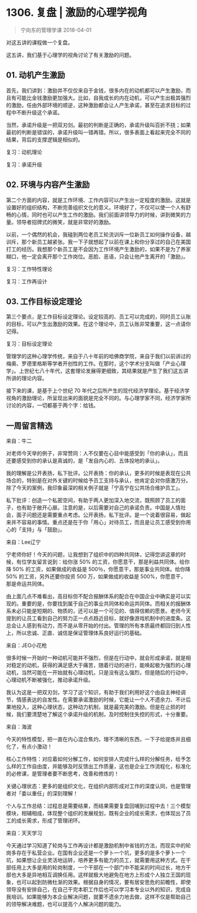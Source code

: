 # 1306. 复盘 | 激励的心理学视角
> 宁向东的管理学课
2018-04-01

对这五讲的课程做一个复盘。

这五讲，我们基于心理学的视角讨论了有关激励的问题。

## 01. 动机产生激励

首先，我们讲到：激励并不仅仅来自于金钱，很多内在的动机都可以产生激励，而且有可能比金钱激励更加强大。比如，自我成长的内在动机，可以产生出极其强烈的激励，任由外部环境的顺逆，这种激励都会让人产生承诺，甚至在追求目标的过程中不断升级这个承诺。

当然，承诺升级是一把双刃剑。最初的判断是正确的，承诺升级叫百折不挠；如果最初的判断是错误的，承诺升级叫一错再错。所以，很多表面上看起来完全不同的结果，背后的支撑逻辑是相似的。

复习：动机理论

复习：承诺升级

## 02. 环境与内容产生激励

第二个方面的内容，就是工作环境、工作内容可以产生出一定程度的激励。这就是设置好的组织结构，不断完善组织文化的意义。环境好了，不仅可以使一个人有舒畅的心情，同时也可以产生工作的激励。我们前面讲领导力的时候，讲到微笑的力量。领导者招牌式的微笑，就是非常好的激励。

以前，一个偶然的机会，我碰到两位老员工轮流训斥一位新员工如何操作设备，越训斥，那个新员工越紧张。我一下子就想起了以前在课上和你分享过的自己在美国打工的经历。我想那个新员工是不会因为工作环境产生激励的，如果不是为了养家糊口，他一定会离开那个工作岗位。恶脸、恶语，只会让他产生离开的「激励」。

复习：工作特性理论

复习：工作再设计

## 03. 工作目标设定理论

第三个要点，是工作目标设定理论。设定较高的、员工可以完成的，同时员工认账的目标，可以产生出激励的效果。在这个理论中，员工认账非常重要，这一点请你记得。

复习：目标设定理论

管理学的这种心理学传统，来自于八十年前的哈佛商学院，来自于我们以前讲过的梅奥、罗德里格斯等学者开创性的工作。在那时，这个学术分支叫做「产业心理学」。上世纪七八十年代，这套理论发展得更细致，其结果就是产生了我们这五讲所讲的理论内容。

接下来的课，是基于上个世纪 70 年代之后所产生的现代经济学理论。基于经济学视角的激励理论，所呈现出来的面貌是完全不同的。与心理学家不同，经济学家所讨论的内容，一切都基于两个字：给钱。

## 一周留言精选

来自：牛二

对老师今天举的例子，非常赞同：人不仅要在心目中能感受到「你的承认」，而且还要感受到你的承认是真诚的，是「发自内心的、五体投地的承认」。

我的理解是公开表扬，私下批评。公开表扬：你的承认，更多的时候是表现在公共场合的，特别是在对外关键的时候给予员工支持与承认，他肯定会对你感激万分。除了今天的案例，我印象最深的相关例子就是「宁高宁在公共场合维护员工」。

私下批评：创造一个私密空间，有助于两人更加深入地交流，既照顾了员工的面子，也有助于敞开心扉。注意的是，以后需要对自己的承诺负责。中国是人情社会，面子问题还是需要重点考虑。公开表扬，私下批评。是一个说着很容易，做起来并不容易的事情。重点还是在于你「用心」对待员工，而且是让员工感受到你用心的「支持」与「鼓励」。

来自：Lee辽宁

宁老师你好！今天的问题，让我想到了组织中的四种共同体，记得您讲这章的时候，有位学友留言说到：给你涨 50% 的工资，你愿意干，那是利益共同体。给你降 50% 的工资，如果做成的收益是 500％，你愿意干，那是事业共同体。给你降 50% 的工资，另外还要你投资 500 万，如果做成的收益是 500%，你愿意干，那是命运共同体。

由上面几点不难看出，高目标但不配合报酬体系的配合在中国企业中确实是可以实现的。重要的是，你要找到属于自己的事业共同体和命运共同体。而相关的报酬体系未必只能是短期的、物质的，还可以是一个可见的、值得信赖的愿景。老师今天提到的让员工看到自己的努力正一点点趋近目标，就好像游戏机制中的进度条。这总会让人感到有动力，而不是从零开始的付出。管理的所有本质最终都回归到人性上，所以忠诚、正直、诚信是保证管理体系良好运行的基础。

来自：JEO小花枪

很多时候一开始时一种动机可能并不强烈，但是在行动中，就会形成承诺，就是相对稳定的动机，获得的满足感大于痛苦，随着行动的进行，能唤起极为强烈的心理动机，当然可能在一开始就有心理动机，只是没有这么强烈，但是随后的行动中，心理动机不断被强化，推动承诺升级。

我认为这是一把双刃剑，学习了这个知识，有助于我们利用好这个由自主神经调节，情感表达的自发性。在需要承诺激励的时候，它能让一个人不遗余力、不计后果地投入，这种心理状态，这种动力机制，就是最完美的激励。但是在止损的时候，我们要清楚地了解这个承诺升级的机制，及时控制住失控的形式，十分重要。

来自：海波

今天的特性模型，把一直在内心混合焦灼，理不清晰的东西，一下子给提炼并且细化了，有点小激动！

核心工作特性：对应着如何分解工作，如何安排人完成什么样的分解任务，给予怎么样的工作自由度，并能够及时反馈出工作质量，这也是企业工作流程化，标准化的必修课，是管理者要不断思考，改善和修炼的！

关键心理状态：更多的是组织文化，在组织内部形成对工作的深度认同，也是管理者对「委以重任」的深刻理解！

个人与工作总结：过程总是需要结果，而结果需要复盘回哺到过程中去！三个模型模块，相辅相成，体现整个组织的发展规划，既有企业的成长需求，也体现出了员工的成长需求，形成了管理闭环。

来自：天天学习

今天通过学习知道了轮岗与工作再设计都是激励机制中省钱的方法，而现实中的轮岗多存在于私营企业。在国有企业还是一个萝卜一个坑，更多的是多个萝卜一个坑，如果想让企业灵活地运转，培养更多有能力的员工，就需要用这种方式。在干部任用上大多是用的轮岗制度，一个干部在一个部门中不能呆的时间过长，地方干部也大多是异地相互调换任用。这样就极大地避免在地方上形成个人独立王国的现象，也可以起到防微杜渐的效果。根据自身的情况，要有居安思危的前瞻性，即使领导没有安排自己，在自己干完本职工作后也可以学习本专业以外的知识，完成自我培训。如果能够为本企业解决问题，就要不遗余力地去做，这样不仅是帮助自己的领导解决难题，也可以提高个人解决问题的能力。